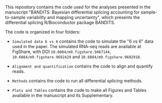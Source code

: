 This repository contains the code used for the analyses presented in the manuscript "BANDITS: Bayesian differential splicing accounting for sample-to-sample variability and mapping uncertainty", which presents the differential splicing R/Bioconductor package BANDITS.

The code is organized in four folders:

- `Simulated data 6 vs 6` contains the code to simulate the "6 vs 6" data used in the paper.
The simulated RNA-seq reads are available at FigShare, with DOI `10.6084/m9.figshare.9467144`, `10.6084/m9.figshare.9692429` and `10.6084/m9.figshare.9692918`.

- `Alignment and quantification` contains the code to align and quantify reads.

- `Methods` contains the code to run all differential splicing methods.

- `Plots and Tables` contains the code to make all Figures and Tables available in the manuscript and its Supplementary. 